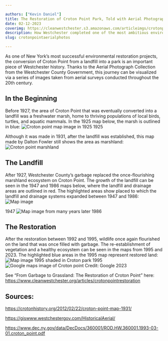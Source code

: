 ```yaml
---

authors: ["Kevin Daniel"]
title: The Restoration of Croton Point Park, Told with Aerial Photographs
date: 02-12-2023
coverimg: https://cleanwestchester.s3.amazonaws.com/articleimgs/crotonpointaerialphotos-6.jpg
description: How Westchester completed one of the most ambitious environmental projects in New York history, told by aerial images.
slug: crotonpointaerialphotos

---
```


As one of New York’s most successful environmental restoration projects, the conversion of Croton Point from a landfill into a park is an important piece of Westchester history. Thanks to the Aerial Photograph Collection from the Westchester County Government, this journey can be visualized via a series of images taken from aerial surveys conducted throughout the 20th century.

## In the Beginning

Before 1927, the area of Croton Point that was eventually converted into a landfill was a freshwater marsh, home to thriving populations of local birds, turtles, and aquatic mammals. In the 1925 map below, the marsh is outlined in blue:
![Croton point map image in 1925](https://cleanwestchester.s3.amazonaws.com/articleimgs/crotonpointaerialphotos-6.jpg)
1925

Although it was made in 1931, after the landfill was established, this map made by Dalton Fowler still shows the area as marshland:
![Croton point marshland](https://cleanwestchester.s3.amazonaws.com/articleimgs/crotonpointaerialphotos-5.jpg)

## The Landfill
After 1927, Westchester County’s garbage replaced the once-flourishing marshland ecosystem on Croton Point. The growth of the landfill can be seen in the 1947 and 1986 maps below, where the landfill and drainage areas are outlined in red. The highlighted areas show placed to which the landfill and drainage systems expanded between 1947 and 1986:
![Map image](https://cleanwestchester.s3.amazonaws.com/articleimgs/crotonpointaerialphotos-4.jpg)

1947
![Map image from many years later](https://cleanwestchester.s3.amazonaws.com/articleimgs/crotonpointaerialphotos-3.jpg)
1986

## The Restoration
After the restoration between 1992 and 1995, wildlife once again flourished on the land that was once filled with garbage. The re-establishment of vegetation and a healthy ecosystem can be seen in the maps   from 1995 and 2023. The highlighted blue areas in the 1995 map represent restored land:
![Map image 1995 shaded in Croton park](https://cleanwestchester.s3.amazonaws.com/articleimgs/crotonpointaerialphotos-2.jpg)
1995
![Google maps image of Croton point](https://cleanwestchester.s3.amazonaws.com/articleimgs/crotonpointaerialphotos-1.jpg)
Credit: Google
2023

See “From Garbage to Grassland: The Restoration of Croton Point” here: https://www.cleanwestchester.org/articles/crotonpointrestoration

## Sources:

https://crotonhistory.org/2012/02/22/croton-point-map-1931/

https://giswww.westchestergov.com/HistoricalAerial/

https://www.dec.ny.gov/data/DecDocs/360001/ROD.HW.360001.1993-03-01.croton_point.pdf